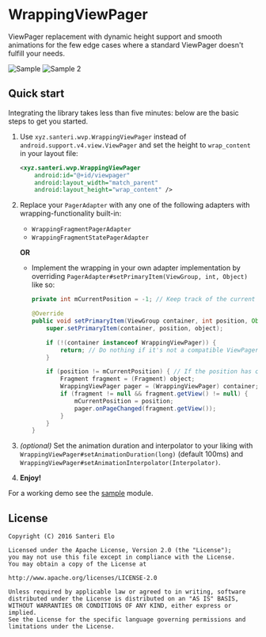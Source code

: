 # WrappingViewPager

ViewPager replacement with dynamic height support and smooth animations for the few edge cases where a standard ViewPager doesn't fulfill your needs.

![Sample](https://thumbs.gfycat.com/RealisticBlissfulAdamsstaghornedbeetle-size_restricted.gif) ![Sample 2](https://thumbs.gfycat.com/DeficientBoilingChuckwalla-size_restricted.gif)

## Quick start

Integrating the library takes less than five minutes: below are the basic steps to get you started.

1. Use `xyz.santeri.wvp.WrappingViewPager` instead of `android.support.v4.view.ViewPager` and set the height to `wrap_content` in your layout file:
 	```xml
  	<xyz.santeri.wvp.WrappingViewPager
    	android:id="@+id/viewpager"
        android:layout_width="match_parent"
        android:layout_height="wrap_content" />
	```
2. Replace your `PagerAdapter` with any one of the following adapters with wrapping-functionality built-in:
   * `WrappingFragmentPagerAdapter`
   * `WrappingFragmentStatePagerAdapter`

	**OR**
    
   * Implement the wrapping in your own adapter implementation by overriding `PagerAdapter#setPrimaryItem(ViewGroup, int, Object)` like so:
      ```java
      private int mCurrentPosition = -1; // Keep track of the current position

      @Override
      public void setPrimaryItem(ViewGroup container, int position, Object object) {
          super.setPrimaryItem(container, position, object);

          if (!(container instanceof WrappingViewPager)) {
              return; // Do nothing if it's not a compatible ViewPager
          }

          if (position != mCurrentPosition) { // If the position has changed, tell WrappingViewPager
              Fragment fragment = (Fragment) object;
              WrappingViewPager pager = (WrappingViewPager) container;
              if (fragment != null && fragment.getView() != null) {
                  mCurrentPosition = position;
                  pager.onPageChanged(fragment.getView());
              }
          }
      }
      ```

3. *(optional)* Set the animation duration and interpolator to your liking with `WrappingViewPager#setAnimationDuration(long)` (default 100ms) and `WrappingViewPager#setAnimationInterpolator(Interpolator)`.
  
4. **Enjoy!**

For a working demo see the [sample][1] module.

## License

    Copyright (C) 2016 Santeri Elo

    Licensed under the Apache License, Version 2.0 (the "License");
    you may not use this file except in compliance with the License.
    You may obtain a copy of the License at

    http://www.apache.org/licenses/LICENSE-2.0

    Unless required by applicable law or agreed to in writing, software
    distributed under the License is distributed on an "AS IS" BASIS,
    WITHOUT WARRANTIES OR CONDITIONS OF ANY KIND, either express or implied.
    See the License for the specific language governing permissions and
    limitations under the License.


[1]: https://github.com/iffa/wrapping-viewpager/tree/master/sample